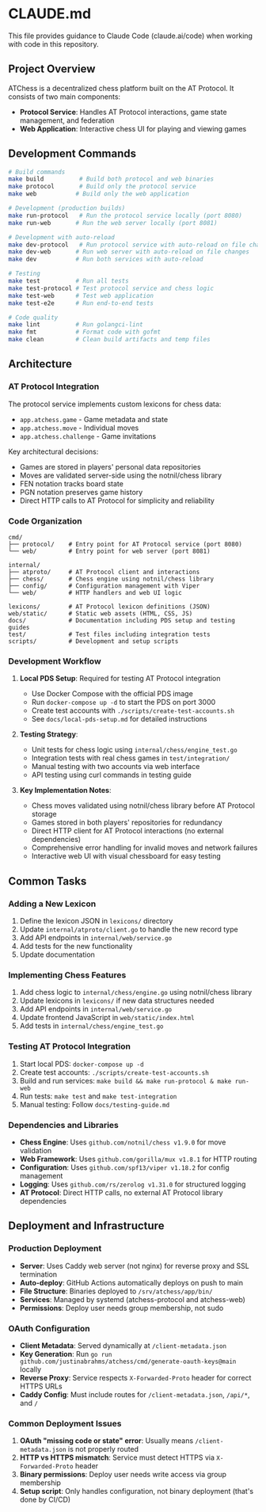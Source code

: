 # CLAUDE.md

This file provides guidance to Claude Code (claude.ai/code) when working with code in this repository.

## Project Overview

ATChess is a decentralized chess platform built on the AT Protocol. It consists of two main components:
- **Protocol Service**: Handles AT Protocol interactions, game state management, and federation
- **Web Application**: Interactive chess UI for playing and viewing games

## Development Commands

```bash
# Build commands
make build          # Build both protocol and web binaries
make protocol       # Build only the protocol service
make web           # Build only the web application

# Development (production builds)
make run-protocol   # Run the protocol service locally (port 8080)
make run-web       # Run the web server locally (port 8081)

# Development with auto-reload
make dev-protocol   # Run protocol service with auto-reload on file changes
make dev-web       # Run web server with auto-reload on file changes
make dev           # Run both services with auto-reload

# Testing
make test          # Run all tests
make test-protocol # Test protocol service and chess logic
make test-web      # Test web application
make test-e2e      # Run end-to-end tests

# Code quality
make lint          # Run golangci-lint
make fmt           # Format code with gofmt
make clean         # Clean build artifacts and temp files
```

## Architecture

### AT Protocol Integration

The protocol service implements custom lexicons for chess data:
- `app.atchess.game` - Game metadata and state
- `app.atchess.move` - Individual moves
- `app.atchess.challenge` - Game invitations

Key architectural decisions:
- Games are stored in players' personal data repositories
- Moves are validated server-side using the notnil/chess library
- FEN notation tracks board state
- PGN notation preserves game history
- Direct HTTP calls to AT Protocol for simplicity and reliability

### Code Organization

```
cmd/
├── protocol/    # Entry point for AT Protocol service (port 8080)
└── web/         # Entry point for web server (port 8081)

internal/
├── atproto/     # AT Protocol client and interactions
├── chess/       # Chess engine using notnil/chess library
├── config/      # Configuration management with Viper
└── web/         # HTTP handlers and web UI logic

lexicons/        # AT Protocol lexicon definitions (JSON)
web/static/      # Static web assets (HTML, CSS, JS)
docs/            # Documentation including PDS setup and testing guides
test/            # Test files including integration tests
scripts/         # Development and setup scripts
```

### Development Workflow

1. **Local PDS Setup**: Required for testing AT Protocol integration
   - Use Docker Compose with the official PDS image
   - Run `docker-compose up -d` to start the PDS on port 3000
   - Create test accounts with `./scripts/create-test-accounts.sh`
   - See `docs/local-pds-setup.md` for detailed instructions

2. **Testing Strategy**:
   - Unit tests for chess logic using `internal/chess/engine_test.go`
   - Integration tests with real chess games in `test/integration/`
   - Manual testing with two accounts via web interface
   - API testing using curl commands in testing guide

3. **Key Implementation Notes**:
   - Chess moves validated using notnil/chess library before AT Protocol storage
   - Games stored in both players' repositories for redundancy
   - Direct HTTP client for AT Protocol interactions (no external dependencies)
   - Comprehensive error handling for invalid moves and network failures
   - Interactive web UI with visual chessboard for easy testing

## Common Tasks

### Adding a New Lexicon
1. Define the lexicon JSON in `lexicons/` directory
2. Update `internal/atproto/client.go` to handle the new record type
3. Add API endpoints in `internal/web/service.go`
4. Add tests for the new functionality
5. Update documentation

### Implementing Chess Features
1. Add chess logic to `internal/chess/engine.go` using notnil/chess library
2. Update lexicons in `lexicons/` if new data structures needed
3. Add API endpoints in `internal/web/service.go`
4. Update frontend JavaScript in `web/static/index.html`
5. Add tests in `internal/chess/engine_test.go`

### Testing AT Protocol Integration
1. Start local PDS: `docker-compose up -d`
2. Create test accounts: `./scripts/create-test-accounts.sh`
3. Build and run services: `make build && make run-protocol & make run-web`
4. Run tests: `make test` and `make test-integration`
5. Manual testing: Follow `docs/testing-guide.md`

### Dependencies and Libraries
- **Chess Engine**: Uses `github.com/notnil/chess v1.9.0` for move validation
- **Web Framework**: Uses `github.com/gorilla/mux v1.8.1` for HTTP routing
- **Configuration**: Uses `github.com/spf13/viper v1.18.2` for config management
- **Logging**: Uses `github.com/rs/zerolog v1.31.0` for structured logging
- **AT Protocol**: Direct HTTP calls, no external AT Protocol library dependencies

## Deployment and Infrastructure

### Production Deployment
- **Server**: Uses Caddy web server (not nginx) for reverse proxy and SSL termination
- **Auto-deploy**: GitHub Actions automatically deploys on push to main
- **File Structure**: Binaries deployed to `/srv/atchess/app/bin/`
- **Services**: Managed by systemd (atchess-protocol and atchess-web)
- **Permissions**: Deploy user needs group membership, not sudo

### OAuth Configuration
- **Client Metadata**: Served dynamically at `/client-metadata.json`
- **Key Generation**: Run `go run github.com/justinabrahms/atchess/cmd/generate-oauth-keys@main` locally
- **Reverse Proxy**: Service respects `X-Forwarded-Proto` header for correct HTTPS URLs
- **Caddy Config**: Must include routes for `/client-metadata.json`, `/api/*`, and `/`

### Common Deployment Issues
1. **OAuth "missing code or state" error**: Usually means `/client-metadata.json` is not properly routed
2. **HTTP vs HTTPS mismatch**: Service must detect HTTPS via `X-Forwarded-Proto` header
3. **Binary permissions**: Deploy user needs write access via group membership
4. **Setup script**: Only handles configuration, not binary deployment (that's done by CI/CD)